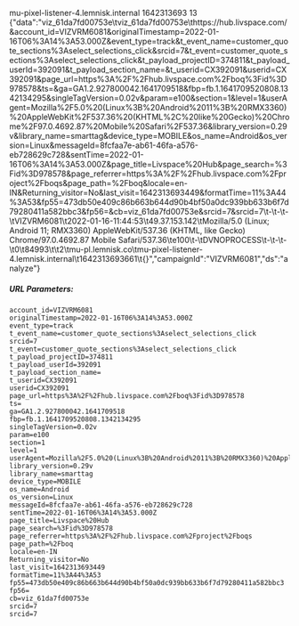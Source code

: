 mu-pixel-listener-4.lemnisk.internal	1642313693	13	{"data":"viz_61da7fd00753e\tviz_61da7fd00753e\thttps://hub.livspace.com/&account_id=VIZVRM6081&originalTimestamp=2022-01-16T06%3A14%3A53.000Z&event_type=track&t_event_name=customer_quote_sections%3Aselect_selections_click&srcid=7&t_event=customer_quote_sections%3Aselect_selections_click&t_payload_projectID=374811&t_payload_userId=392091&t_payload_section_name=&t_userid=CX392091&userid=CX392091&page_url=https%3A%2F%2Fhub.livspace.com%2Fboq%3Fid%3D978578&ts=&ga=GA1.2.927800042.1641709518&fbp=fb.1.1641709520808.1342134295&singleTagVersion=0.02v&param=e100&section=1&level=1&userAgent=Mozilla%2F5.0%20(Linux%3B%20Android%2011%3B%20RMX3360)%20AppleWebKit%2F537.36%20(KHTML%2C%20like%20Gecko)%20Chrome%2F97.0.4692.87%20Mobile%20Safari%2F537.36&library_version=0.29v&library_name=smarttag&device_type=MOBILE&os_name=Android&os_version=Linux&messageId=8fcfaa7e-ab61-46fa-a576-eb728629c728&sentTime=2022-01-16T06%3A14%3A53.000Z&page_title=Livspace%20Hub&page_search=%3Fid%3D978578&page_referrer=https%3A%2F%2Fhub.livspace.com%2Fproject%2Fboqs&page_path=%2Fboq&locale=en-IN&Returning_visitor=No&last_visit=1642313693449&formatTime=11%3A44%3A53&fp55=473db50e409c86b663b644d90b4bf50a0dc939bb633b6f7d79280411a582bbc3&fp56=&cb=viz_61da7fd00753e&srcid=7&srcid=7\t-\t-\t-\tVIZVRM6081\t2022-01-16-11:44:53\t49.37.153.142\tMozilla/5.0 (Linux; Android 11; RMX3360) AppleWebKit/537.36 (KHTML, like Gecko) Chrome/97.0.4692.87 Mobile Safari/537.36\te100\t-\tDVNOPROCESS\t-\t-\t-\t0\t84993\t\t2\tmu-pl.lemnisk.co\tmu-pixel-listener-4.lemnisk.internal\t1642313693661\t{}","campaignId":"VIZVRM6081","ds":"analyze"}

##### URL Parameters:

```
account_id=VIZVRM6081
originalTimestamp=2022-01-16T06%3A14%3A53.000Z
event_type=track
t_event_name=customer_quote_sections%3Aselect_selections_click
srcid=7
t_event=customer_quote_sections%3Aselect_selections_click
t_payload_projectID=374811
t_payload_userId=392091
t_payload_section_name=
t_userid=CX392091
userid=CX392091
page_url=https%3A%2F%2Fhub.livspace.com%2Fboq%3Fid%3D978578
ts=
ga=GA1.2.927800042.1641709518
fbp=fb.1.1641709520808.1342134295
singleTagVersion=0.02v
param=e100
section=1
level=1
userAgent=Mozilla%2F5.0%20(Linux%3B%20Android%2011%3B%20RMX3360)%20AppleWebKit%2F537.36%20(KHTML%2C%20like%20Gecko)%20Chrome%2F97.0.4692.87%20Mobile%20Safari%2F537.36
library_version=0.29v
library_name=smarttag
device_type=MOBILE
os_name=Android
os_version=Linux
messageId=8fcfaa7e-ab61-46fa-a576-eb728629c728
sentTime=2022-01-16T06%3A14%3A53.000Z
page_title=Livspace%20Hub
page_search=%3Fid%3D978578
page_referrer=https%3A%2F%2Fhub.livspace.com%2Fproject%2Fboqs
page_path=%2Fboq
locale=en-IN
Returning_visitor=No
last_visit=1642313693449
formatTime=11%3A44%3A53
fp55=473db50e409c86b663b644d90b4bf50a0dc939bb633b6f7d79280411a582bbc3
fp56=
cb=viz_61da7fd00753e
srcid=7
srcid=7
```